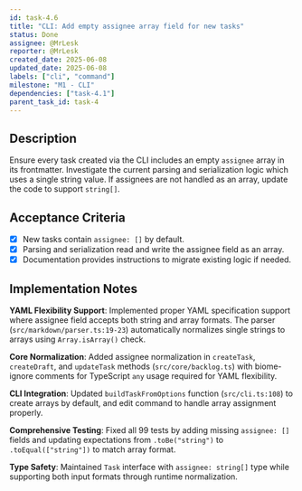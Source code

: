 ```yaml
---
id: task-4.6
title: "CLI: Add empty assignee array field for new tasks"
status: Done
assignee: @MrLesk
reporter: @MrLesk
created_date: 2025-06-08
updated_date: 2025-06-08
labels: ["cli", "command"]
milestone: "M1 - CLI"
dependencies: ["task-4.1"]
parent_task_id: task-4
---
```


## Description

Ensure every task created via the CLI includes an empty `assignee` array in its frontmatter. Investigate the current parsing and serialization logic which uses a single string value. If assignees are not handled as an array, update the code to support `string[]`.

## Acceptance Criteria

- [x] New tasks contain `assignee: []` by default.
- [x] Parsing and serialization read and write the assignee field as an array.
- [x] Documentation provides instructions to migrate existing logic if needed.

## Implementation Notes

**YAML Flexibility Support**: Implemented proper YAML specification support where assignee field accepts both string and array formats. The parser (`src/markdown/parser.ts:19-23`) automatically normalizes single strings to arrays using `Array.isArray()` check.

**Core Normalization**: Added assignee normalization in `createTask`, `createDraft`, and `updateTask` methods (`src/core/backlog.ts`) with biome-ignore comments for TypeScript `any` usage required for YAML flexibility.

**CLI Integration**: Updated `buildTaskFromOptions` function (`src/cli.ts:108`) to create arrays by default, and edit command to handle array assignment properly.

**Comprehensive Testing**: Fixed all 99 tests by adding missing `assignee: []` fields and updating expectations from `.toBe("string")` to `.toEqual(["string"])` to match array format.

**Type Safety**: Maintained `Task` interface with `assignee: string[]` type while supporting both input formats through runtime normalization.
